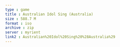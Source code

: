 ```yaml
---
type : game
title : Australian Idol Sing (Australia)
size : 588.7 M
format : iso
archive : zip
server : myrient
link2 : Australian%20Idol%20Sing%20%28Australia%29
---
```

